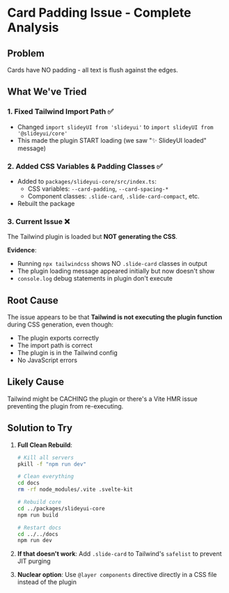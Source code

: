 # Card Padding Issue - Complete Analysis

## Problem
Cards have NO padding - all text is flush against the edges.

## What We've Tried

### 1. Fixed Tailwind Import Path ✅
- Changed `import slideyUI from 'slideyui'` to `import slideyUI from '@slideyui/core'`
- This made the plugin START loading (we saw "✨ SlideyUI loaded" message)

### 2. Added CSS Variables & Padding Classes ✅
- Added to `packages/slideyui-core/src/index.ts`:
  - CSS variables: `--card-padding`, `--card-spacing-*`
  - Component classes: `.slide-card`, `.slide-card-compact`, etc.
- Rebuilt the package

### 3. Current Issue ❌
The Tailwind plugin is loaded but **NOT generating the CSS**.

**Evidence**:
- Running `npx tailwindcss` shows NO `.slide-card` classes in output
- The plugin loading message appeared initially but now doesn't show
- `console.log` debug statements in plugin don't execute

## Root Cause

The issue appears to be that **Tailwind is not executing the plugin function** during CSS generation, even though:
- The plugin exports correctly
- The import path is correct
- The plugin is in the Tailwind config
- No JavaScript errors

## Likely Cause

Tailwind might be CACHING the plugin or there's a Vite HMR issue preventing the plugin from re-executing.

## Solution to Try

1. **Full Clean Rebuild**:
   ```bash
   # Kill all servers
   pkill -f "npm run dev"

   # Clean everything
   cd docs
   rm -rf node_modules/.vite .svelte-kit

   # Rebuild core
   cd ../packages/slideyui-core
   npm run build

   # Restart docs
   cd ../../docs
   npm run dev
   ```

2. **If that doesn't work**: Add `.slide-card` to Tailwind's `safelist` to prevent JIT purging

3. **Nuclear option**: Use `@layer components` directive directly in a CSS file instead of the plugin
